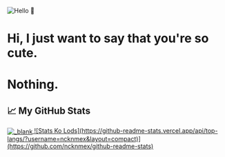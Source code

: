 ![Hello 👋](https://cdn.discordapp.com/attachments/775526710279012363/775534207602393098/bec44e8218cf714d8b36592dfa34850a.gif)

# Hi, I just want to say that you're so cute.

# Nothing.

## &#x1f4c8; My GitHub Stats
<a href="https://github.com/ncknmex/ncknmex">
  <img align="center" src="https://github-readme-stats.vercel.app/api?username=ncknmex&show_icons=true&line_height=27&count_private=true&title_color=ffffff&text_color=c9cacc&icon_color=2bbc8a&bg_color=1d1f21" alt="_blank" />
![Stats Ko Lods](https://github-readme-stats.vercel.app/api/top-langs/?username=ncknmex&layout=compact)](https://github.com/ncknmex/github-readme-stats)
</a>

